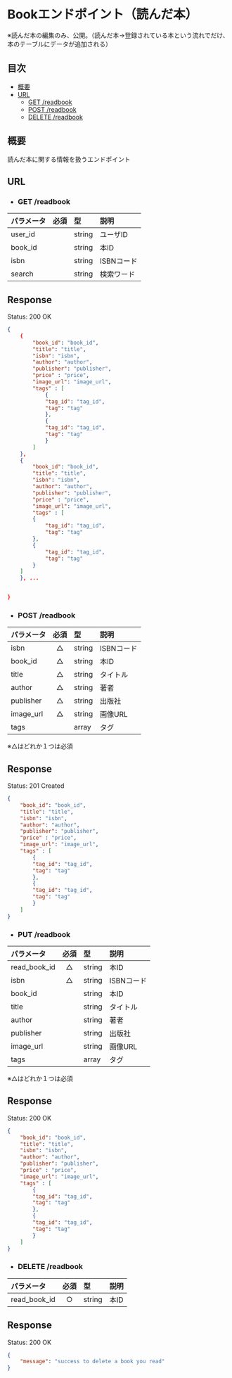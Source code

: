 # Bookエンドポイント（読んだ本）

※読んだ本の編集のみ、公開。（読んだ本→登録されている本という流れでだけ、本のテーブルにデータが追加される）

## 目次
- [概要](#概要)
- [URL](#url)
    - [GET /readbook](#get-readbook)
    - [POST /readbook](#post-readbook)
    - [DELETE /readbook](#delete-readbook)


## 概要
読んだ本に関する情報を扱うエンドポイント

## URL

- ### GET /readbook

| パラメータ | 必須 | 型 | 説明 |
|:-----------|:----:|:---|:-----|
| user_id    |      | string | ユーザID |
| book_id    |      | string | 本ID |
| isbn       |      | string | ISBNコード |
| search     |      | string | 検索ワード |

## Response

Status: 200 OK

```json
{
    {
        "book_id": "book_id",
        "title": "title",
        "isbn": "isbn",
        "author": "author",
        "publisher": "publisher",
        "price" : "price",
        "image_url": "image_url",
        "tags" : [
            {
            "tag_id": "tag_id",
            "tag": "tag"
            },
            {
            "tag_id": "tag_id",
            "tag": "tag"
            }
        ]
    },
    {
        "book_id": "book_id",
        "title": "title",
        "isbn": "isbn",
        "author": "author",
        "publisher": "publisher",
        "price" : "price",
        "image_url": "image_url",
        "tags" : [
        {
            "tag_id": "tag_id",
            "tag": "tag"
        },
        {
            "tag_id": "tag_id",
            "tag": "tag"
        }
    ]
    }, ...

    
}
```

- ### POST /readbook

| パラメータ | 必須 | 型 | 説明 |
|:-----------|:----:|:---|:-----|
| isbn       | △    | string | ISBNコード |
| book_id    | △    | string | 本ID |
| title      | △    | string | タイトル |
| author     | △    | string | 著者 |
| publisher  | △    | string | 出版社 |
| image_url      | △    | string | 画像URL |
| tags       |      | array | タグ |

※△はどれか１つは必須

## Response

Status: 201 Created

```json
{
    "book_id": "book_id",
    "title": "title",
    "isbn": "isbn",
    "author": "author",
    "publisher": "publisher",
    "price" : "price",
    "image_url": "image_url",
    "tags" : [
        {
        "tag_id": "tag_id",
        "tag": "tag"
        },
        {
        "tag_id": "tag_id",
        "tag": "tag"
        }
    ]
}
```

- ### PUT /readbook

| パラメータ | 必須 | 型 | 説明 |
|:-----------|:----:|:---|:-----|
| read_book_id    | △    | string | 本ID |
| isbn       | △    | string | ISBNコード |
| book_id    |      | string | 本ID |
| title      |      | string | タイトル |
| author     |      | string | 著者 |
| publisher  |      | string | 出版社 |
| image_url      |      | string | 画像URL |
| tags       |      | array | タグ |

※△はどれか１つは必須

## Response

Status: 200 OK

```json
{
    "book_id": "book_id",
    "title": "title",
    "isbn": "isbn",
    "author": "author",
    "publisher": "publisher",
    "price" : "price",
    "image_url": "image_url",
    "tags" : [
        {
        "tag_id": "tag_id",
        "tag": "tag"
        },
        {
        "tag_id": "tag_id",
        "tag": "tag"
        }
    ]
}
```


- ### DELETE /readbook

| パラメータ | 必須 | 型 | 説明 |
|:-----------|:----:|:---|:-----|
| read_book_id    | ○    | string | 本ID |

## Response

Status: 200 OK

```json
{
    "message": "success to delete a book you read"
}
```